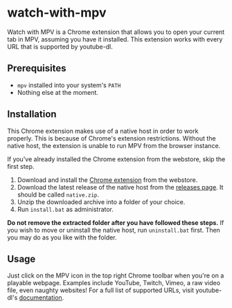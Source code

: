 # watch-with-mpv

Watch with MPV is a Chrome extension that allows you to open your current tab in MPV, assuming you have it installed. This extension works with every URL that is supported by youtube-dl.

## Prerequisites

* `mpv` installed into your system's `PATH`
* Nothing else at the moment.

## Installation

This Chrome extension makes use of a native host in order to work properly. This is because of Chrome's extension restrictions. Without the native host, the extension is unable to run MPV from the browser instance.

If you've already installed the Chrome extension from the webstore, skip the first step.

1. Download and install the [Chrome extension](https://chrome.google.com/webstore/detail/gbgfakmgjoejbcffelendicfedkegllf) from the webstore.
2. Download the latest release of the native host from the [releases page](https://github.com/winneon/watch-with-mpv/releases/latest). It should be called `native.zip`.
3. Unzip the downloaded archive into a folder of your choice.
4. Run `install.bat` as administrator.

**Do not remove the extracted folder after you have followed these steps.** If you wish to move or uninstall the native host, run `uninstall.bat` first. Then you may do as you like with the folder.

## Usage

Just click on the MPV icon in the top right Chrome toolbar when you're on a playable webpage. Examples include YouTube, Twitch, Vimeo, a raw video file, even naughty websites! For a full list of supported URLs, visit youtube-dl's [documentation](https://rg3.github.io/youtube-dl/supportedsites.html).
